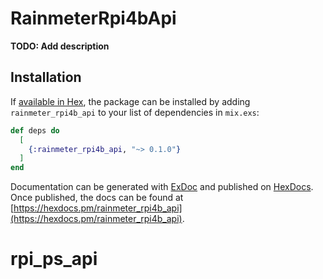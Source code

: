 # RainmeterRpi4bApi

**TODO: Add description**

## Installation

If [available in Hex](https://hex.pm/docs/publish), the package can be installed
by adding `rainmeter_rpi4b_api` to your list of dependencies in `mix.exs`:

```elixir
def deps do
  [
    {:rainmeter_rpi4b_api, "~> 0.1.0"}
  ]
end
```

Documentation can be generated with [ExDoc](https://github.com/elixir-lang/ex_doc)
and published on [HexDocs](https://hexdocs.pm). Once published, the docs can
be found at [https://hexdocs.pm/rainmeter_rpi4b_api](https://hexdocs.pm/rainmeter_rpi4b_api).

# rpi_ps_api
